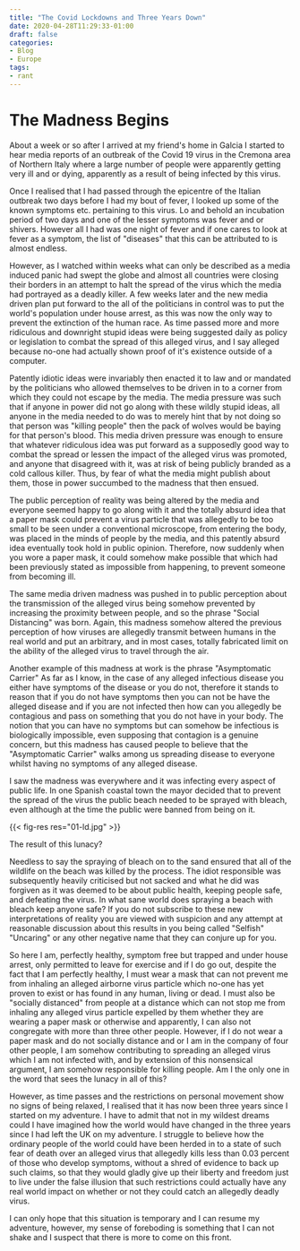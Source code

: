 ```yaml
---
title: "The Covid Lockdowns and Three Years Down"
date: 2020-04-28T11:29:33-01:00
draft: false
categories:
- Blog
- Europe
tags:
- rant
---
```


# The Madness Begins

About a week or so after I arrived at my friend's home in Galcia I started to hear media reports of an outbreak of the Covid 19 virus in the Cremona area of Northern Italy where a large number of people were apparently getting very ill and or dying, apparently as a result of being infected by this virus.

Once I realised that I had passed through the epicentre of the Italian outbreak two days before I had my bout of fever, I looked up some of the known symptoms etc. pertaining to this virus. Lo and behold an incubation period of two days and one of the lesser symptoms was fever and or shivers. However all I had was one night of fever and if one cares to look at fever as a symptom, the list of "diseases" that this can be attributed to is almost endless.

However, as I watched within weeks what can only be described as a media induced panic had swept the globe and almost all countries were closing their borders in an attempt to halt the spread of the virus which the media had portrayed as a deadly killer. A few weeks later and the new media driven plan put forward to the all of the politicians in control was to put the world's population under house arrest, as this was now the only way to prevent the extinction of the human race. As time passed more and more ridiculous and downright stupid ideas were being suggested daily as policy or legislation to combat the spread of this alleged virus, and I say alleged because no-one had actually shown proof of it's existence outside of a computer. 

Patently idiotic ideas were invariably then enacted it to law and or mandated by the politicians who allowed themselves to be driven in to a corner from which they could not escape by the media. The media pressure was such that if anyone in power did not go along with these wildly stupid ideas, all anyone in the media needed to do was to merely hint that by not doing so that person was "killing people" then the pack of wolves would be baying for that person's blood. This media driven pressure was enough to ensure that whatever ridiculous idea was put forward as a supposedly good way to combat the spread or lessen the impact of the alleged virus was promoted, and anyone that disagreed with it, was at risk of being publicly branded as a cold callous killer. Thus, by fear of what the media might publish about them, those in power succumbed to the madness that then ensued. 

The public perception of reality was being altered by the media and everyone seemed happy to go along with it and the totally absurd idea that a paper mask could prevent a virus particle that was allegedly to be too small to be seen under a conventional microscope, from entering the body, was placed in the minds of people by the media, and this patently absurd idea eventually took hold in public opinion. Therefore, now suddenly when you wore a paper mask, it could somehow make possible that which had been previously stated as impossible from happening, to prevent someone from becoming ill. 

The same media driven madness was pushed in to public perception about the transmission of the alleged virus being somehow prevented by increasing the proximity between people, and so the phrase "Social Distancing" was born. Again, this madness somehow altered the previous perception of how viruses are allegedly transmit between humans in the real world and put an arbitrary, and in most cases, totally fabricated limit on the ability of the alleged virus to travel through the air. 

Another example of this madness at work is the phrase "Asymptomatic Carrier" As far as I know, in the case of any alleged infectious disease you either have symptoms of the disease or you do not, therefore it stands to reason that if you do not have symptoms then you can not be have the alleged disease and if you are not infected then how can you allegedly be contagious and pass on something that you do not have in your body. The notion that you can have no symptoms but can somehow be infectious is biologically impossible, even supposing that contagion is a genuine concern, but this madness has caused people to believe that the "Asymptomatic Carrier" walks among us spreading disease to everyone whilst having no symptoms of any alleged disease.

I saw the madness was everywhere and it was infecting every aspect of public life. In one Spanish coastal town the mayor decided that to prevent the spread of the virus the public beach needed to be sprayed with bleach, even although at the time the public were banned from being on it. 

{{< fig-res res="01-ld.jpg" >}}

The result of this lunacy? 

Needless to say the spraying of bleach on to the sand ensured that all of the wildlife on the beach was killed by the process. The idiot responsible was subsequently heavily criticised but not sacked and what he did was forgiven as it was deemed to be about public health, keeping people safe, and defeating the virus. In what sane world does spraying a beach with bleach keep anyone safe? If you do not subscribe to these new interpretations of reality you are viewed with suspicion and any attempt at reasonable discussion about this results in you being called "Selfish" "Uncaring" or any other negative name that they can conjure up for you.

So here I am, perfectly healthy, symptom free but trapped and under house arrest, only permitted to leave for exercise and if I do go out, despite the fact that I am perfectly healthy, I must wear a mask that can not prevent me from inhaling an alleged airborne virus particle which no-one has yet proven to exist or has found in any human, living or dead. I must also be "socially distanced" from people at a distance which can not stop me from inhaling any alleged virus particle expelled by them whether they are wearing a paper mask or otherwise and apparently, I can also not congregate with more than three other people. However, if I do not wear a paper mask and do not socially distance and or I am in the company of four other people, I am somehow contributing to spreading an alleged virus which I am not infected with, and by extension of this nonsensical argument, I am somehow responsible for killing people. Am I the only one in the word that sees the lunacy in all of this?

However, as time passes and the restrictions on personal movement show no signs of being relaxed, I realised that it has now been three years since I started on my adventure. I have to admit that not in my wildest dreams could I have imagined how the world would have changed in the three years since I had left the UK on my adventure. I struggle to believe how the ordinary people of the world could have been herded in to a state of such fear of death over an alleged virus that allegedly kills less than 0.03 percent of those who develop symptoms, without a shred of evidence to back up such claims, so that they would gladly give up their liberty and freedom just to live under the false illusion that such restrictions could actually have any real world impact on whether or not they could catch an allegedly deadly virus. 

I can only hope that this situation is temporary and I can resume my adventure, however, my sense of foreboding is something that I can not shake and I suspect that there is more to come on this front. 
